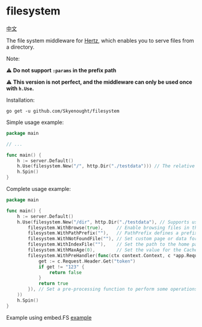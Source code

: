 # filesystem

[中文](./README.md)

The file system middleware for [Hertz](https://github.com/cloudwego/hertz), which enables you to serve files from a directory.

Note:

⚠️ **Do not support `:params` in the prefix path**

⚠️ **This version is not perfect, and the middleware can only be used once with `h.Use`.**

Installation:

```shell
go get -u github.com/Skyenought/filesystem
```

Simple usage example:

```go
package main

// ...

func main() {
	h := server.Default()
	h.Use(filesystem.New("/", http.Dir("./testdata"))) // The relative path of the folder to be accessed
	h.Spin()
}
```

Complete usage example:

```go
package main

func main() {
	h := server.Default()
	h.Use(filesystem.New("/dir", http.Dir("./testdata"), // Supports using embed.FS, that is, http.FS
		filesystem.WithBrowse(true),     // Enable browsing files in the directory, default is false
		filesystem.WithPathPrefix(""),   // PathPrefix defines a prefix to be added to a filepath when reading a file from the FileSystem. Use when using Go 1.16 embed.FS.
		filesystem.WithNotFoundFile(""), // Set custom page or data for the file that has not been accessed
		filesystem.WithIndexFile(""),    // Set the path to the home page content of the accessed setting directory
		filesystem.WithMaxAge(0),        // Set the value for the Cache-Control HTTP-header that is set on the file response. MaxAge is defined in seconds.
		filesystem.WithPreHandler(func(ctx context.Context, c *app.RequestContext) bool {
			get := c.Request.Header.Get("token")
			if get != "123" {
				return false
			}
			return true
		}), // Set a pre-processing function to perform some operations before accessing the file. If false is returned, the file will not be accessed.
	))
	h.Spin()
}
```

Example using embed.FS [example](./examples/main.go)
